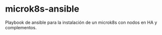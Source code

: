 # microk8s-ansible

Playbook de ansible para la instalación de un microk8s con nodos en HA y complementos.

